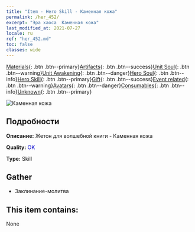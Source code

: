 ```yaml
---
title: "Item - Hero Skill - Каменная кожа"
permalink: /her_452/
excerpt: "Эра хаоса  Каменная кожа"
last_modified_at: 2021-07-27
locale: ru
ref: "her_452.md"
toc: false
classes: wide
---
```

 [Materials](/ItemsRU/){: .btn .btn--primary}[Artifacts](/ItemsRU/Artifacts/){: .btn .btn--success}[Unit Soul](/ItemsRU/UnitSoul/){: .btn .btn--warning}[Unit Awakening](/ItemsRU/UnitAwakening/){: .btn .btn--danger}[Hero Soul](/ItemsRU/HeroSoul/){: .btn .btn--info}[Hero Skill](/ItemsRU/HeroSkill/){: .btn .btn--primary}[Gift](/ItemsRU/Gift/){: .btn .btn--success}[Event related](/ItemsRU/Events/){: .btn .btn--warning}[Avatars](/ItemsRU/Avatars/){: .btn .btn--danger}[Consumables](/ItemsRU/Consumables/){: .btn .btn--info}[Unknown](/ItemsRU/Unknown/){: .btn .btn--primary}

 ![Каменная кожа](/images/t/ps_hutishifu.png)

## Подробности
 **Описание:** Жетон для волшебной книги - Каменная кожа

 **Quality:** <span style="color: #0000CD">OK</span>

 **Type:** Skill

## Gather

*    Заклинание-молитва 

## This item contains:

  None

